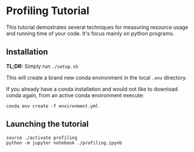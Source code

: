 # Profiling Tutorial
This tutorial demostrates several techniques for measuring resource usage and running time of your code.
It's focus mainly on python programs.

## Installation

**TL;DR:** Simply run `./setup.sh`

This will create a brand new conda environment in the local `.env` directory.

If you already have a conda installation and would not like to download conda again,
from an active conda environment execute:

```conda env create -f environment.yml```

## Launching the tutorial

```
source ./activate profiling
python -m jupyter notebook ./profiling.ipynb
```
